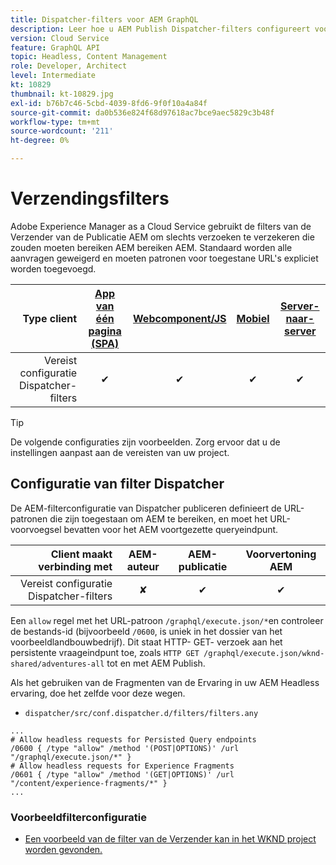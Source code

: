 ```yaml
---
title: Dispatcher-filters voor AEM GraphQL
description: Leer hoe u AEM Publish Dispatcher-filters configureert voor gebruik met AEM GraphQL.
version: Cloud Service
feature: GraphQL API
topic: Headless, Content Management
role: Developer, Architect
level: Intermediate
kt: 10829
thumbnail: kt-10829.jpg
exl-id: b76b7c46-5cbd-4039-8fd6-9f0f10a4a84f
source-git-commit: da0b536e824f68d97618ac7bce9aec5829c3b48f
workflow-type: tm+mt
source-wordcount: '211'
ht-degree: 0%

---
```


# Verzendingsfilters

Adobe Experience Manager as a Cloud Service gebruikt de filters van de Verzender van de Publicatie AEM om slechts verzoeken te verzekeren die zouden moeten bereiken AEM bereiken AEM. Standaard worden alle aanvragen geweigerd en moeten patronen voor toegestane URL&#39;s expliciet worden toegevoegd.

| Type client | [App van één pagina (SPA)](../spa.md) | [Webcomponent/JS](../web-component.md) | [Mobiel](../mobile.md) | [Server-naar-server](../server-to-server.md) |
|------------------------------------------:|:---------------------:|:----------------:|:---------:|:----------------:|
| Vereist configuratie Dispatcher-filters | ✔ | ✔ | ✔ | ✔ |

>[!TIP]
>
> De volgende configuraties zijn voorbeelden. Zorg ervoor dat u de instellingen aanpast aan de vereisten van uw project.

## Configuratie van filter Dispatcher

De AEM-filterconfiguratie van Dispatcher publiceren definieert de URL-patronen die zijn toegestaan om AEM te bereiken, en moet het URL-voorvoegsel bevatten voor het AEM voortgezette queryeindpunt.

| Client maakt verbinding met | AEM-auteur | AEM-publicatie | Voorvertoning AEM |
|------------------------------------------:|:----------:|:-------------:|:-------------:|
| Vereist configuratie Dispatcher-filters | ✘ | ✔ | ✔ |

Een `allow` regel met het URL-patroon `/graphql/execute.json/*`en controleer de bestands-id (bijvoorbeeld `/0600`, is uniek in het dossier van het voorbeeldlandbouwbedrijf).
Dit staat HTTP- GET- verzoek aan het persistente vraageindpunt toe, zoals `HTTP GET /graphql/execute.json/wknd-shared/adventures-all` tot en met AEM Publish.

Als het gebruiken van de Fragmenten van de Ervaring in uw AEM Headless ervaring, doe het zelfde voor deze wegen.

+ `dispatcher/src/conf.dispatcher.d/filters/filters.any`

```
...
# Allow headless requests for Persisted Query endpoints
/0600 { /type "allow" /method '(POST|OPTIONS)' /url "/graphql/execute.json/*" }
# Allow headless requests for Experience Fragments
/0601 { /type "allow" /method '(GET|OPTIONS)' /url "/content/experience-fragments/*" }
...
```

### Voorbeeldfilterconfiguratie

+ [Een voorbeeld van de filter van de Verzender kan in het WKND project worden gevonden.](https://github.com/adobe/aem-guides-wknd/blob/main/dispatcher/src/conf.dispatcher.d/filters/filters.any#L28)
